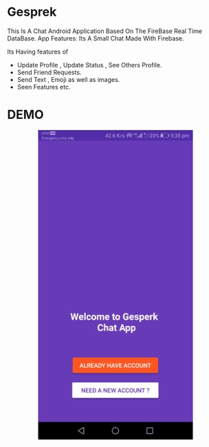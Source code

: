 # **Gesprek**


This Is A Chat Android Application Based On The FireBase Real Time DataBase. App Features:
Its A Small Chat Made With Firebase.

Its Having features of 
- Update Profile , Update Status , See Others Profile.
- Send Friend Requests.
- Send Text , Emoji as well as images.
- Seen Features etc.
# DEMO 

<div style="text-align:center">  <img src ="https://github.com/archanayadav1408/Gesprek/blob/master/gesprek.gif"/></div>
